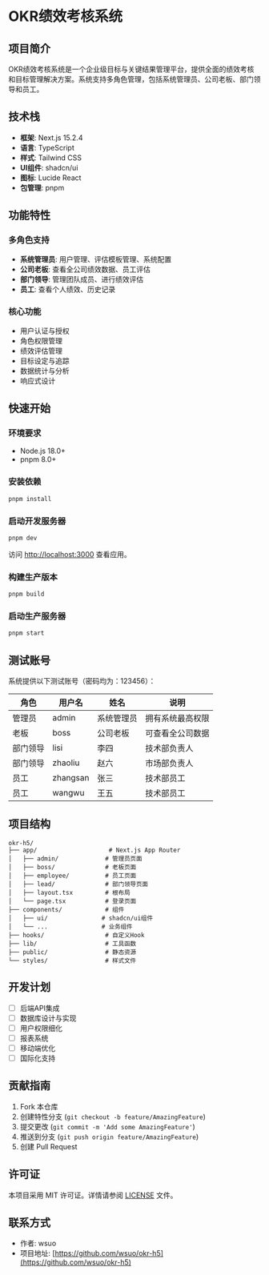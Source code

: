 # OKR绩效考核系统

## 项目简介

OKR绩效考核系统是一个企业级目标与关键结果管理平台，提供全面的绩效考核和目标管理解决方案。系统支持多角色管理，包括系统管理员、公司老板、部门领导和员工。

## 技术栈

- **框架**: Next.js 15.2.4
- **语言**: TypeScript
- **样式**: Tailwind CSS
- **UI组件**: shadcn/ui
- **图标**: Lucide React
- **包管理**: pnpm

## 功能特性

### 多角色支持
- **系统管理员**: 用户管理、评估模板管理、系统配置
- **公司老板**: 查看全公司绩效数据、员工评估
- **部门领导**: 管理团队成员、进行绩效评估
- **员工**: 查看个人绩效、历史记录

### 核心功能
- 用户认证与授权
- 角色权限管理
- 绩效评估管理
- 目标设定与追踪
- 数据统计与分析
- 响应式设计

## 快速开始

### 环境要求
- Node.js 18.0+
- pnpm 8.0+

### 安装依赖
```bash
pnpm install
```

### 启动开发服务器
```bash
pnpm dev
```

访问 [http://localhost:3000](http://localhost:3000) 查看应用。

### 构建生产版本
```bash
pnpm build
```

### 启动生产服务器
```bash
pnpm start
```

## 测试账号

系统提供以下测试账号（密码均为：123456）：

| 角色 | 用户名 | 姓名 | 说明 |
|------|--------|------|------|
| 管理员 | admin | 系统管理员 | 拥有系统最高权限 |
| 老板 | boss | 公司老板 | 可查看全公司数据 |
| 部门领导 | lisi | 李四 | 技术部负责人 |
| 部门领导 | zhaoliu | 赵六 | 市场部负责人 |
| 员工 | zhangsan | 张三 | 技术部员工 |
| 员工 | wangwu | 王五 | 技术部员工 |

## 项目结构

```
okr-h5/
├── app/                    # Next.js App Router
│   ├── admin/             # 管理员页面
│   ├── boss/              # 老板页面
│   ├── employee/          # 员工页面
│   ├── lead/              # 部门领导页面
│   ├── layout.tsx         # 根布局
│   └── page.tsx           # 登录页面
├── components/            # 组件
│   ├── ui/               # shadcn/ui组件
│   └── ...               # 业务组件
├── hooks/                 # 自定义Hook
├── lib/                   # 工具函数
├── public/                # 静态资源
└── styles/                # 样式文件
```

## 开发计划

- [ ] 后端API集成
- [ ] 数据库设计与实现
- [ ] 用户权限细化
- [ ] 报表系统
- [ ] 移动端优化
- [ ] 国际化支持

## 贡献指南

1. Fork 本仓库
2. 创建特性分支 (`git checkout -b feature/AmazingFeature`)
3. 提交更改 (`git commit -m 'Add some AmazingFeature'`)
4. 推送到分支 (`git push origin feature/AmazingFeature`)
5. 创建 Pull Request

## 许可证

本项目采用 MIT 许可证。详情请参阅 [LICENSE](LICENSE) 文件。

## 联系方式

- 作者: wsuo
- 项目地址: [https://github.com/wsuo/okr-h5](https://github.com/wsuo/okr-h5)